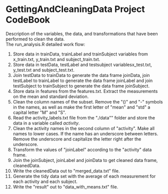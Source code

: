 GettingAndCleaningData 
Project CodeBook
=================================================
Description of the variables, the data, and transformations that have been performed to clean the data.  
The run_analysis.R detailed work flow:   
 1. Store data in trainData, trainLabel and trainSubject variables from x_train.txt, y_train.txt and subject_train.txt.       
 2. Store data in testData, testLabel and testsubject variablesx_test.txt, y_test.txt and subject_test.txt.  
 3. Join testData to trainData to generate the data frame joinData, join testLabel to trainLabel to generate the data frame joinLabel and join testSubject to trainSubject to generate the data frame joinSubject.  
 4. Store data in features from the features.txt. Extract the measurements on the mean and standard deviation.
 5. Clean the column names of the subset. Remove the "()" and "-" symbols in the names, as well as make the first letter of "mean" and "std" a capital letter "M" and "S".   
 6. Read the activity_labels.txt file from the "./data"" folder and store the data in a variable called *activity*.  
 7. Clean the activity names in the second column of "activity". Make all names to lower cases. If the name has an underscore between letters. Remove the underscore and capitalize the letter right after the underscore.  
 8. Transform the values of "joinLabel" according to the "activity" data frame.  
 9. Join the joinSubject, joinLabel and joinData to get cleaned data frame, cleanedData. 
 10. Write the cleanedData out to "merged_data.txt" file.  
 11. Generate the tidy data set with the average of each measurement for each activity and each subject. 
 12. Write the "result" out to "data_with_means.txt" file. 
